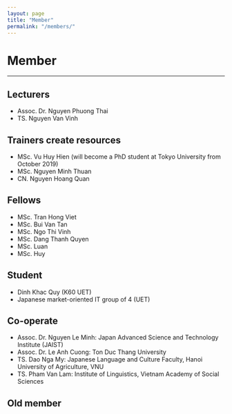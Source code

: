 ```yaml
---
layout: page
title: "Member"
permalink: "/members/"
---
```

# Member
---

## Lecturers
* Assoc. Dr. Nguyen Phuong Thai
* TS. Nguyen Van Vinh

## Trainers create resources
* MSc. Vu Huy Hien (will become a PhD student at Tokyo University from October 2019)
* MSc. Nguyen Minh Thuan
* CN. Nguyen Hoang Quan

## Fellows
* MSc. Tran Hong Viet
* MSc. Bui Van Tan
* MSc. Ngo Thi Vinh
* MSc. Dang Thanh Quyen
* MSc. Luan
* MSc. Huy

## Student
* Dinh Khac Quy (K60 UET)
* Japanese market-oriented IT group of 4 (UET)

## Co-operate
* Assoc. Dr. Nguyen Le Minh: Japan Advanced Science and Technology Institute (JAIST)
* Assoc. Dr. Le Anh Cuong: Ton Duc Thang University
* TS. Dao Nga My: Japanese Language and Culture Faculty, Hanoi University of Agriculture, VNU
* TS. Pham Van Lam: Institute of Linguistics, Vietnam Academy of Social Sciences

## Old member
